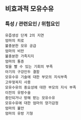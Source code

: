 ## 비효과적 모유수유


### 특성 / 관련요인 / 위험요인

>                
    
    유즙생성 단계 2의 지연
    엄마의 피로
    불충분한 모유 공급
    엄마의 비만
    불충분한 가족지지
    엄마의 통증
    젖을 빨 수 있는 기회의 부족
    아기의 구강인두 결함
    모유수유 기술에 대한 부모의 지식부족
    고무젖꼭지 사용
    모유수유의 중요성에 대한 부모의 지식 부족
    이전의 유방수술
    중단되거나 방해 받는 모유수유
    모유수유에 대한 엄마의 양가감정
    엄마의 불안
    엄마의 유방 기형
